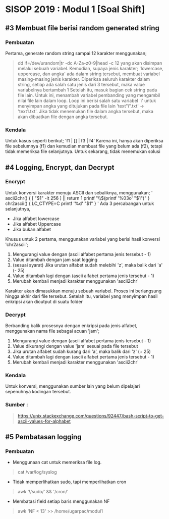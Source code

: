 # SISOP 2019 : Modul 1 [Soal Shift]

## #3 Membuat file berisi random generated string
### Pembuatan
Pertama, generate random string sampai 12 karakter menggunakan;
>dd if=/dev/urandom|tr -dc A-Za-z0-9|head -c 12
yang akan disimpan melalui sebuah variabel.
Kemudian, supaya jenis karakter; 'lowercase, uppercase, dan angka' ada dalam string tersebut, membuat variabel masing-masing jenis karakter.
Diperiksa seluruh karakter dalam string, setiap ada salah satu jenis dari 3 tersebut, maka value variabelnya bertambah 1
Setelah itu, masuk bagian cek string pada file lain. Untuk ini, menambah variabel pembanding yang mengambil nilai file lain dalam loop.
Loop ini berisi salah satu variabel 'i' untuk menyimpan angka yang ditujukan pada file lain 'text"i".txt' -> 'text1.txt'. Jika tidak menemukan file dalam angka tersebut, maka akan dibuatkan file dengan angka tersebut.
### Kendala
Untuk kasus seperti berikut;
'f1 | [] | f3 | f4'
Karena ini, hanya akan diperiksa file sebelumnya (f1) dan kemudian membuat file yang belum ada (f2), tetapi tidak memeriksa file selanjutnya.
Untuk sekarang, tidak menemukan solusi

## #4 Logging, Encrypt, dan Decrypt
### Encrypt
Untuk konversi karakter menuju ASCII dan sebaliknya, menggunakan;
'
ascii2chr() {
	[ "$1" -lt 256 ] || return 1
	printf "\\$(printf '%03o' "$1")"
}
chr2ascii() {
	LC_CTYPE=C printf '%d' "$1"
}
'
Ada 3 percabangan untuk selanjutnya,
* Jika alfabet lowercase
* Jika alfabet Uppercase
* Jika bukan alfabet

Khusus untuk 2 pertama, menggunakan variabel yang berisi hasil konversi 'chr2ascii';
1. Mengurangi value dengan (ascii alfabet pertama jenis tersebut - 1)
2. Value ditambah dengan jam saat logging
3. (sesuai syarat) Jika urutan alfabet sudah melebihi 'z', maka balik dari 'a' (- 25)
4. Value ditambah lagi dengan (ascii alfabet pertama jenis tersebut - 1) 
5. Merubah kembali menjadi karakter menggunakan 'ascii2chr'

Karakter akan dimasukkan menuju sebuah variabel.
Proses ini berlangsung hingga akhir dari file tersebut.
Setelah itu, variabel yang menyimpan hasil enkripsi akan dioutput di suatu folder

### Decrypt
Berbanding balik prosesnya dengan enkripsi pada jenis alfabet, menggunakan nama file sebagai acuan 'jam';
1. Mengurangi value dengan (ascii alfabet pertama jenis tersebut - 1)
2. Value dikurangi dengan value 'jam' sesuai pada file tersebut
3. Jika urutan alfabet sudah kurang dari 'a', maka balik dari 'z' (+ 25)
4. Value ditambah lagi dengan (ascii alfabet pertama jenis tersebut - 1) 
5. Merubah kembali menjadi karakter menggunakan 'ascii2chr'

### Kendala
Untuk konversi, menggunakan sumber lain yang belum dipelajari sepenuhnya kodingan tersebut.

### Sumber :
> https://unix.stackexchange.com/questions/92447/bash-script-to-get-ascii-values-for-alphabet

## #5 Pembatasan logging
### Pembuatan
* Menggunaan cat untuk memeriksa file log.
> cat /var/log/syslog
* Tidak memperlihatkan sudo, tapi memperlihatkan cron
> awk '!/sudo/' && '/cron/'
* Membatasi field setiap baris menggunakan NF
> awk 'NF < 13' >> /home/ugarpac/modul1